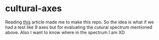 # cultural-axes

Reading [this](https://www.linkedin.com/pulse/you-cant-ignore-cultural-differences-germain-the-mindful-maverick) article made me to make this repo.
So the idea is what if we had a test like 9 axes but for evaluating the cutural spectrum mentioned above.
Also I want to know where in the spectrum I am XD
